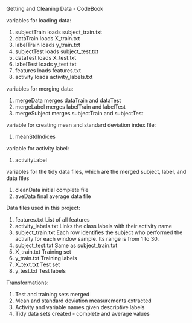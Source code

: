 Getting and Cleaning Data - CodeBook

variables for loading data:
1. subjectTrain     loads subject_train.txt
2. dataTrain        loads X_train.txt
3. labelTrain       loads y_train.txt
4. subjectTest      loads subject_test.txt
5. dataTest         loads X_test.txt
6. labelTest        loads y_test.txt
7. features         loads features.txt
8. activity         loads activity_labels.txt

variables for merging data:

1. mergeData        merges dataTrain and dataTest
2. mergeLabel       merges labelTrain and labelTest
3. mergeSubject     merges subjectTrain and subjectTest

variable for creating mean and standard deviation index file:
1. meanStdIndices

variable for activity label:
1. activityLabel

variables for the tidy data files, which are the merged subject,
    label, and data files
1. cleanData        initial complete file
2. aveData          final average data file

Data files used in this project:
1. features.txt         List of all features
2. activity_labels.txt  Links the class labels with their activity name
3. subject_train.txt    Each row identifies the subject who performed
                        the activity for each window sample.
                        Its range is from 1 to 30.
4. subject_test.txt     Same as subject_train.txt
5. X_train.txt          Training set
6. y_train.txt          Training labels
7. X_text.txt           Test set
8. y_test.txt           Test labels

Transformations:
1. Test and training sets merged
2. Mean and standard deviation measurements extracted
3. Activity and variable names given descriptive labels
4. Tidy data sets created - complete and average values

